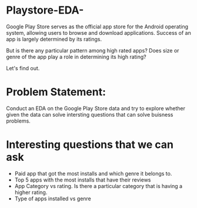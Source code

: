 # Playstore-EDA-
 
Google Play Store serves as the official app store for the Android operating system, allowing users to browse and download applications. Success of an app is largely determined by its ratings.

But is there any particular pattern among high rated apps? Does size or genre of the app play a role in determining its high rating?

Let's find out.

# Problem Statement:

Conduct an EDA on the Google Play Store data and try to explore whether given the data can solve intersting questions that can solve buisness problems.

# Interesting questions that we can ask

- Paid app that got the most installs and which genre it belongs to.
- Top 5 apps with the most installs that have their reviews
- App Category vs rating. Is there a particular category that is having a higher rating.
- Type of apps installed vs genre
